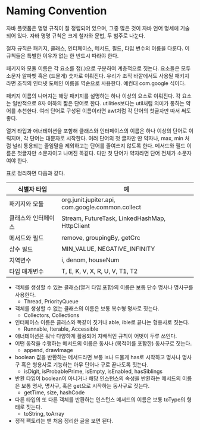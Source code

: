 # Naming Convention



자바 플랫폼은 명명 규칙이 잘 정립되어 있으며, 그중 많은 것이 자바 언어 명세에 기술되어 있다. 자바 명명 규칙은 크게 철자와 문법, 두 범주로 나눈다.

철자 규칙은 패키지, 클래스, 인터페이스, 메서드, 필드, 타입 변수의 이름을 다룬다. 이 규칙들은 특별한 이유가 없는 한 반드시 따라야 한다.

패키지와 모듈 이름은 각 요소를 점(.)으로 구분하여 계층적으로 짓는다. 요소들은 모두 소문자 알파벳 혹은 (드물게) 숫자로 이뤄진다. 우리가 조직 바깥에서도 사용될 패키지라면 조직의 인터넷 도메인 이름을 역순으로 사용한다. 예컨대 com.google 식이다.

패키지 이름의 나머지는 해당 패키지를 설명하는 하나 이상의 요소로 이뤄진다. 각 요소는 일반적으로 8자 이하의 짧은 단어로 한다. utilities보다는 util처럼 의미가 통하는 약어를 추천한다. 여러 단어로 구성된 이름이라면 awt처럼 각 단어의 첫글자만 따서 써도 좋다.

열거 타입과 애너테이션을 포함해 클래스와 인터페이스의 이름은 하나 이상의 단어로 이뤄지며, 각 단어는 대문자로 시작한다. 여러 단어의 첫 글자만 딴 약자나, max, min 처럼 널리 통용되는 줄임말을 제외하고는 단어를 줄여쓰지 않도록 한다. 메서드와 필드 이름은 첫글자만 소문자이고 나머진 똑같다. 다만 첫 단어가 약자라면 단어 전체가 소문자여야 한다.

표로 정리하면 다음과 같다.

| 식별자 타입     | 예                                        |
| ---------- | ---------------------------------------- |
| 패키지와 모듈    | org.junit.jupiter.api, com.google.common.collect |
| 클래스와 인터페이스 | Stream, FutureTask, LinkedHashMap, HttpClient |
| 메서드와 필드    | remove, groupingBy, getCrc               |
| 상수 필드      | MIN_VALUE, NEGATIVE_INFINITY             |
| 지역변수       | i, denom, houseNum                       |
| 타입 매개변수    | T, E, K, V, X, R, U, V, T1, T2           |

- 객체를 생성할 수 있는 클래스(열거 타입 포함)의 이름은 보통 단수 명사나 명사구를 사용한다. 
  - Thread, PriorityQueue
- 객체를 생성할 수 없는 클래스의 이름은 보통 복수형 명사로 짓는다.
  - Collectors, Collections
- 인터페이스 이름은 클래스와 똑같이 짓거나 able, ible로 끝나는 형용사로 짓는다.
  - Runnable, Iterable, Accessible
- 애너테이션은 워낙 다양하게 활용되어 지배적인 규칙이 어벗이 두루 쓰인다.
- 어떤 동작을 수행하는 메서드의 이름은 동사나 (목적어를 포함한) 동사구로 짓는다.
  - append, drawImage
- boolean 값을 반환하는 메서드라면 보통 is나 드물게 has로 시작하고 명사나 명사구 혹은 형용사로 기능하는 아무 단어나 구로 끝나도록 짓는다.
  - isDigit, isProbablePrime, isEmpty, isEnabled, hasSiblings
- 반환 타입이 boolean이 아니거나 해당 인스턴스의 속성을 반환하는 메서드의 이름은 보통 명사, 명사구, 혹은 get으로 시작하는 동사구로 짓는다.
  - getTime, size, hashCode
- 다른 타입의 또 다른 객체를 반환하는 인스턴스 메서드의 이름은 보통 toType의 형태로 짓는다.
  - toString, toArray
- 정적 팩토리는 맨 처음 정리한 글을 보면 된다.